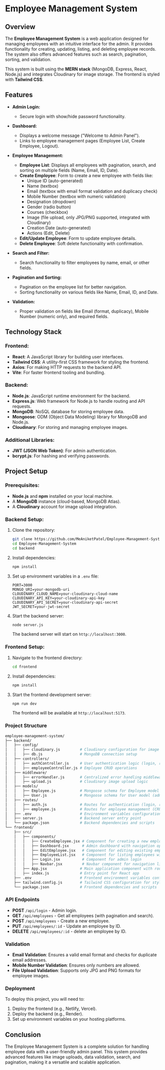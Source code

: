 # Employee Management System

## Overview

The **Employee Management System** is a web application designed for managing employees with an intuitive interface for the admin. It provides functionality for creating, updating, listing, and deleting employee records. The system also offers advanced features such as search, pagination, sorting, and validation.

This system is built using the **MERN stack** (MongoDB, Express, React, Node.js) and integrates Cloudinary for image storage. The frontend is styled with **Tailwind CSS**.

## Features

- **Admin Login:**
  - Secure login with show/hide password functionality.
- **Dashboard:**
  - Displays a welcome message ("Welcome to Admin Panel").
  - Links to employee management pages (Employee List, Create Employee, Logout).
- **Employee Management:**
  - **Employee List**: Displays all employees with pagination, search, and sorting on multiple fields (Name, Email, ID, Date).
  - **Create Employee**: Form to create a new employee with fields like:
    - Unique ID (auto-generated)
    - Name (textbox)
    - Email (textbox with email format validation and duplicacy check)
    - Mobile Number (textbox with numeric validation)
    - Designation (dropdown)
    - Gender (radio button)
    - Courses (checkbox)
    - Image (file upload, only JPG/PNG supported, integrated with Cloudinary)
    - Creation Date (auto-generated)
    - Actions (Edit, Delete)
  - **Edit/Update Employee**: Form to update employee details.
  - **Delete Employee**: Soft delete functionality with confirmation.
- **Search and Filter:**
  - Search functionality to filter employees by name, email, or other fields.
- **Pagination and Sorting:**

  - Pagination on the employee list for better navigation.
  - Sorting functionality on various fields like Name, Email, ID, and Date.

- **Validation:**
  - Proper validation on fields like Email (format, duplicacy), Mobile Number (numeric only), and required fields.

## Technology Stack

### Frontend:

- **React**: A JavaScript library for building user interfaces.
- **Tailwind CSS**: A utility-first CSS framework for styling the frontend.
- **Axios**: For making HTTP requests to the backend API.
- **Vite**: For faster frontend tooling and bundling.

### Backend:

- **Node.js**: JavaScript runtime environment for the backend.
- **Express.js**: Web framework for Node.js to handle routing and API requests.
- **MongoDB**: NoSQL database for storing employee data.
- **Mongoose**: ODM (Object Data Modeling) library for MongoDB and Node.js.
- **Cloudinary**: For storing and managing employee images.

### Additional Libraries:

- **JWT (JSON Web Token)**: For admin authentication.
- **bcrypt.js**: For hashing and verifying passwords.

## Project Setup

### Prerequisites:

- **Node.js** and **npm** installed on your local machine.
- A **MongoDB** instance (cloud-based, MongoDB Atlas).
- A **Cloudinary** account for image upload integration.

### Backend Setup:

1. Clone the repository:

   ```bash
   git clone https://github.com/MeAniketPatel/Employee-Management-System.git
   cd Employee-Management-System
   cd backend
   ```

2. Install dependencies:

   ```bash
   npm install
   ```

3. Set up environment variables in a `.env` file:

   ```env
   PORT=3000
   MONGO_URI=your-mongodb-uri
   CLOUDINARY_CLOUD_NAME=your-cloudinary-cloud-name
   CLOUDINARY_API_KEY=your-cloudinary-api-key
   CLOUDINARY_API_SECRET=your-cloudinary-api-secret
   JWT_SECRET=your-jwt-secret
   ```

4. Start the backend server:

   ```bash
   node server.js
   ```

   The backend server will start on `http://localhost:3000`.

### Frontend Setup:

1. Navigate to the frontend directory:

   ```bash
   cd frontend
   ```

2. Install dependencies:

   ```bash
   npm install
   ```

3. Start the frontend development server:

   ```bash
   npm run dev
   ```

   The frontend will be available at `http://localhost:5173`.

### Project Structure

```bash
employee-management-system/
├── backend/
│   ├── config/
│   │   ├── cloudinary.js         # Cloudinary configuration for image uploads
│   │   ├── db.js                 # MongoDB connection setup
│   ├── controllers/
│   │   ├── authController.js     # User authentication logic (login, register)
│   │   ├── employeeController.js # Employee CRUD operations
│   ├── middleware/
│   │   ├── errorHandler.js       # Centralized error handling middleware
│   │   ├── upload.js             # Cloudinary image upload logic
│   ├── models/
│   │   ├── Employee.js           # Mongoose schema for Employee model
│   │   ├── User.js               # Mongoose schema for User model (admin)
│   ├── routes/
│   │   ├── auth.js               # Routes for authentication (login, register)
│   │   ├── employee.js           # Routes for employee management (CRUD)
│   ├── .env                      # Environment variables configuration file
│   ├── server.js                 # Backend server entry point
│   └── package.json              # Backend dependencies and scripts
└── frontend/
    ├── src/
    │   ├── components/
    │   │   ├── CreateEmployee.jsx # Component for creating a new employee
    │   │   ├── Dashboard.jsx      # Admin dashboard with navigation options
    │   │   ├── EditEmployee.jsx   # Component for editing existing employee details
    │   │   ├── EmployeeList.jsx   # Component for listing employees with pagination and search
    │   │   ├── Login.jsx          # Component for admin login
    │   │   ├── Navbar.jsx         # Navbar component for navigation links
    │   ├── App.jsx               # Main application component with routes
    │   ├── index.js              # Entry point for React app
    ├── .env                      # Frontend environment variables configuration file
    ├── tailwind.config.js        # Tailwind CSS configuration for styling
    └── package.json              # Frontend dependencies and scripts

```

### API Endpoints

- **POST** `/api/login` - Admin login.
- **GET** `/api/employees` - Get all employees (with pagination and search).
- **POST** `/api/employees` - Create a new employee.
- **PUT** `/api/employees/:id` - Update an employee by ID.
- **DELETE** `/api/employees/:id` - delete an employee by ID.

### Validation

- **Email Validation**: Ensures a valid email format and checks for duplicate email addresses.
- **Mobile Number Validation**: Ensures only numbers are allowed.
- **File Upload Validation**: Supports only JPG and PNG formats for employee images.

### Deployment

To deploy this project, you will need to:

1. Deploy the frontend (e.g., Netlify, Vercel).
2. Deploy the backend (e.g., Render).
3. Set up environment variables on your hosting platforms.

## Conclusion

The Employee Management System is a complete solution for handling employee data with a user-friendly admin panel. This system provides advanced features like image uploads, data validation, search, and pagination, making it a versatile and scalable application.
